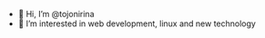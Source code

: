 - 👋 Hi, I’m @tojonirina
- 👀 I’m interested in web development, linux and new technology

<!---
tojonirina/tojonirina is a ✨ special ✨ repository because its `README.md` (this file) appears on your GitHub profile.
You can click the Preview link to take a look at your changes.
--->
